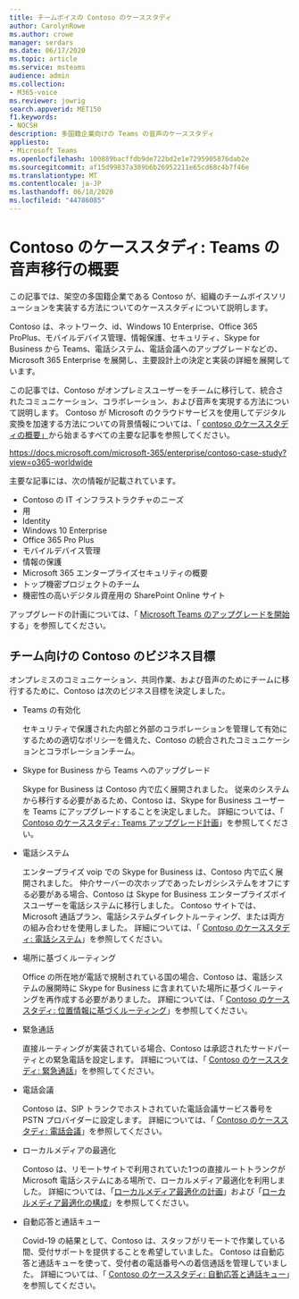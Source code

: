 ```yaml
---
title: チームボイスの Contoso のケーススタディ
author: CarolynRowe
ms.author: crowe
manager: serdars
ms.date: 06/17/2020
ms.topic: article
ms.service: msteams
audience: admin
ms.collection:
- M365-voice
ms.reviewer: jowrig
search.appverid: MET150
f1.keywords:
- NOCSH
description: 多国籍企業向けの Teams の音声のケーススタディ
appliesto:
- Microsoft Teams
ms.openlocfilehash: 100889bacffdb9de722bd2e1e7295905876dab2e
ms.sourcegitcommit: af15d99837a389b6b26952211e65cd68c4b7f46e
ms.translationtype: MT
ms.contentlocale: ja-JP
ms.lasthandoff: 06/18/2020
ms.locfileid: "44786085"
---
```

# <a name="contoso-case-study-teams-voice-migration-overview"></a>Contoso のケーススタディ: Teams の音声移行の概要

この記事では、架空の多国籍企業である Contoso が、組織のチームボイスソリューションを実装する方法についてのケーススタディについて説明します。

Contoso は、ネットワーク、id、Windows 10 Enterprise、Office 365 ProPlus、モバイルデバイス管理、情報保護、セキュリティ、Skype for Business から Teams、電話システム、電話会議へのアップグレードなどの、Microsoft 365 Enterprise を展開し、主要設計上の決定と実装の詳細を展開しています。  

この記事では、Contoso がオンプレミスユーザーをチームに移行して、統合されたコミュニケーション、コラボレーション、および音声を実現する方法について説明します。 Contoso が Microsoft のクラウドサービスを使用してデジタル変換を加速する方法についての背景情報については、「 [contoso のケーススタディの概要」](https://docs.microsoft.com/microsoft-365/enterprise/contoso-case-study?view=o365-worldwide)から始まるすべての主要な記事を参照してください。

https://docs.microsoft.com/microsoft-365/enterprise/contoso-case-study?view=o365-worldwide 

主要な記事には、次の情報が記載されています。  

- Contoso の IT インフラストラクチャのニーズ
- 用
- Identity
- Windows 10 Enterprise
- Office 365 Pro Plus
- モバイルデバイス管理
- 情報の保護
- Microsoft 365 エンタープライズセキュリティの概要
- トップ機密プロジェクトのチーム
- 機密性の高いデジタル資産用の SharePoint Online サイト

アップグレードの計画については、「 [Microsoft Teams のアップグレードを開始](upgrade-start-here.md)する」を参照してください。

## <a name="contoso-business-goals-for-teams"></a>チーム向けの Contoso のビジネス目標

オンプレミスのコミュニケーション、共同作業、および音声のためにチームに移行するために、Contoso は次のビジネス目標を決定しました。

- Teams の有効化 

  セキュリティで保護された内部と外部のコラボレーションを管理して有効にするための適切なポリシーを備えた、Contoso の統合されたコミュニケーションとコラボレーションチーム。 

- Skype for Business から Teams へのアップグレード 

  Skype for Business は Contoso 内で広く展開されました。 従来のシステムから移行する必要があるため、Contoso は、Skype for Business ユーザーを Teams にアップグレードすることを決定しました。 詳細については、「 [Contoso のケーススタディ: Teams アップグレード計画](voice-case-study-migration-plan.md)」を参照してください。

- 電話システム  

  エンタープライズ voip での Skype for Business は、Contoso 内で広く展開されました。 仲介サーバーの次ホップであったレガシシステムをオフにする必要がある場合、Contoso は Skype for Business エンタープライズボイスユーザーを電話システムに移行しました。 Contoso サイトでは、Microsoft 通話プラン、電話システムダイレクトルーティング、または両方の組み合わせを使用しました。 詳細については、「 [Contoso のケーススタディ: 電話システム](voice-case-study-phone-system.md)」を参照してください。

- 場所に基づくルーティング 

  Office の所在地が電話で規制されている国の場合、Contoso は、電話システムの展開時に Skype for Business に含まれていた場所に基づくルーティングを再作成する必要がありました。 詳細については、「 [Contoso のケーススタディ: 位置情報に基づくルーティング](voice-case-study-location-based-routing.md)」を参照してください。

- 緊急通話 

  直接ルーティングが実装されている場合、Contoso は承認されたサードパーティとの緊急電話を設定します。 詳細については、「 [Contoso のケーススタディ: 緊急通話](voice-case-study-emergency-calling.md)」を参照してください。

- 電話会議 

  Contoso は、SIP トランクでホストされていた電話会議サービス番号を PSTN プロバイダーに設定します。 詳細については、「 [Contoso のケーススタディ: 電話会議](voice-case-study-audio-conferencing.md)」を参照してください。 

- ローカルメディアの最適化 

  Contoso は、リモートサイトで利用されていた1つの直接ルートトランクが Microsoft 電話システムにある場所で、ローカルメディア最適化を利用しました。 詳細については、「[ローカルメディア最適化の計画](direct-routing-media-optimization.md)」および「[ローカルメディア最適化の構成](direct-routing-media-optimization-configure.md)」を参照してください。

- 自動応答と通話キュー

  Covid-19 の結果として、Contoso は、スタッフがリモートで作業している間、受付サポートを提供することを希望していました。 Contoso は自動応答と通話キューを使って、受付者の電話番号への着信通話を管理していました。 詳細については、「 [Contoso のケーススタディ: 自動応答と通話キュー](voice-case-study-call-queues.md)」を参照してください。  



